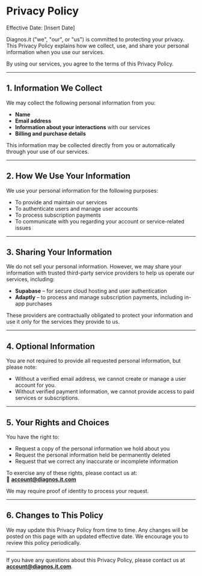 # Privacy Policy

Effective Date: [Insert Date]

Diagnos.it ("we", "our", or "us") is committed to protecting your privacy. This Privacy Policy explains how we collect, use, and share your personal information when you use our services.

By using our services, you agree to the terms of this Privacy Policy.

---

## 1. Information We Collect

We may collect the following personal information from you:

- **Name**
- **Email address**
- **Information about your interactions** with our services
- **Billing and purchase details**

This information may be collected directly from you or automatically through your use of our services.

---

## 2. How We Use Your Information

We use your personal information for the following purposes:

- To provide and maintain our services
- To authenticate users and manage user accounts
- To process subscription payments
- To communicate with you regarding your account or service-related issues

---

## 3. Sharing Your Information

We do not sell your personal information. However, we may share your information with trusted third-party service providers to help us operate our services, including:

- **Supabase** – for secure cloud hosting and user authentication
- **Adaptly** – to process and manage subscription payments, including in-app purchases

These providers are contractually obligated to protect your information and use it only for the services they provide to us.

---

## 4. Optional Information

You are not required to provide all requested personal information, but please note:

- Without a verified email address, we cannot create or manage a user account for you.
- Without verified payment information, we cannot provide access to paid services or subscriptions.

---

## 5. Your Rights and Choices

You have the right to:

- Request a copy of the personal information we hold about you
- Request the personal information held be permanently deleted
- Request that we correct any inaccurate or incomplete information

To exercise any of these rights, please contact us at:  
📧 **[account@diagnos.it.com](mailto:account@diagnos.it.com)**

We may require proof of identity to process your request.

---

## 6. Changes to This Policy

We may update this Privacy Policy from time to time. Any changes will be posted on this page with an updated effective date. We encourage you to review this policy periodically.

---

If you have any questions about this Privacy Policy, please contact us at **[account@diagnos.it.com](mailto:account@diagnos.it.com)**.
